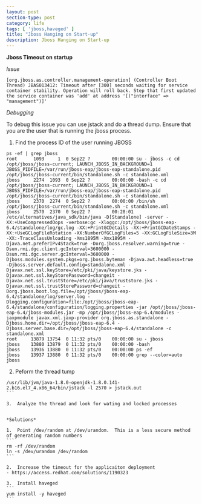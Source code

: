 ```yaml
---
layout: post
section-type: post
category: life
tags: [ 'jboss,haveged' ]
title: "Jboss Hanging on Start-up"
description: Jboss Hanging on Start-up
---
```


**Jboss Timeout on startup**

*Issue*

```
[org.jboss.as.controller.management-operation] (Controller Boot Thread) JBAS013412: Timeout after [300] seconds waiting for service container stability. Operation will roll back. Step that first updated the service container was 'add' at address '[("interface" => "management")]'
```

*Debugging*

To debug this issue you can use jstack and do a thread dump.  Ensure that you are the user that is running the jboss process.

1.  Find the process ID of the user running JBOSS

```
ps -ef | grep jboss
root      1093     1  0 Sep22 ?        00:00:00 su - jboss -c cd /opt/jboss/jboss-current; LAUNCH_JBOSS_IN_BACKGROUND=1 JBOSS_PIDFILE=/var/run/jboss-eap/jboss-eap-standalone.pid /opt/jboss/jboss-current/bin/standalone.sh -c standalone.xml
jboss     2274  1093  0 Sep22 ?        00:00:00 -bash -c cd /opt/jboss/jboss-current; LAUNCH_JBOSS_IN_BACKGROUND=1 JBOSS_PIDFILE=/var/run/jboss-eap/jboss-eap-standalone.pid /opt/jboss/jboss-current/bin/standalone.sh -c standalone.xml
jboss     2370  2274  0 Sep22 ?        00:00:00 /bin/sh /opt/jboss/jboss-current/bin/standalone.sh -c standalone.xml
jboss     2570  2370  0 Sep22 ?        00:28:01 /etc/alternatives/java_sdk/bin/java -D[Standalone] -server -XX:+UseCompressedOops -verbose:gc -Xloggc:/opt/jboss/jboss-eap-6.4/standalone/log/gc.log -XX:+PrintGCDetails -XX:+PrintGCDateStamps -XX:+UseGCLogFileRotation -XX:NumberOfGCLogFiles=5 -XX:GCLogFileSize=3M -XX:-TraceClassUnloading -Xms1895M -Xmx1895M -Djava.net.preferIPv4Stack=true -Dorg.jboss.resolver.warning=true -Dsun.rmi.dgc.client.gcInterval=3600000 -Dsun.rmi.dgc.server.gcInterval=3600000 -Djboss.modules.system.pkgs=org.jboss.byteman -Djava.awt.headless=true -Djboss.server.default.config=standalone.xml -Djavax.net.ssl.keyStore=/etc/pki/java/keystore.jks -Djavax.net.ssl.keyStorePassword=changeit -Djavax.net.ssl.trustStore=/etc/pki/java/truststore.jks -Djavax.net.ssl.trustStorePassword=changeit -Dorg.jboss.boot.log.file=/opt/jboss/jboss-eap-6.4/standalone/log/server.log -Dlogging.configuration=file:/opt/jboss/jboss-eap-6.4/standalone/configuration/logging.properties -jar /opt/jboss/jboss-eap-6.4/jboss-modules.jar -mp /opt/jboss/jboss-eap-6.4/modules -jaxpmodule javax.xml.jaxp-provider org.jboss.as.standalone -Djboss.home.dir=/opt/jboss/jboss-eap-6.4 -Djboss.server.base.dir=/opt/jboss/jboss-eap-6.4/standalone -c standalone.xml
root     13879 13754  0 11:32 pts/0    00:00:00 su - jboss
jboss    13880 13879  0 11:32 pts/0    00:00:00 -bash
jboss    13936 13880  0 11:32 pts/0    00:00:00 ps -ef
jboss    13937 13880  0 11:32 pts/0    00:00:00 grep --color=auto jboss
```

2.  Peform the thread tump

````
/usr/lib/jvm/java-1.8.0-openjdk-1.8.0.141-2.b16.el7_4.x86_64/bin/jstack -l 2570 > jstack.out
```

3.  Analyze the thread and look for wating and locked processes


*Solutions*

1.  Point /dev/random at /dev/urandom.  This is a less secure method of generating random numbers
```
rm -rf /dev/random
ln -s /dev/urandom /dev/random
```

2.  Increase the timeout for the applicaiton deployment
- https://access.redhat.com/solutions/1190323

3.  Install haveged
```
yum install -y haveged
```
